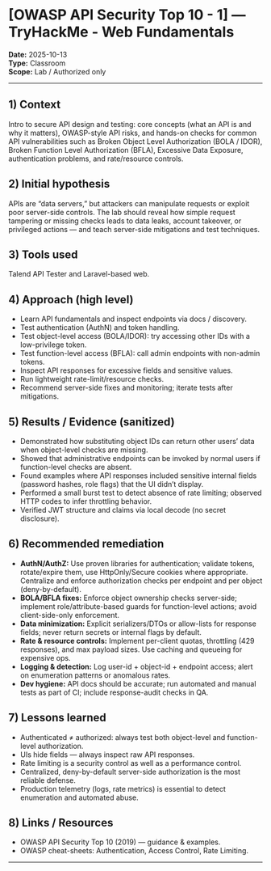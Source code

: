 # [OWASP API Security Top 10 - 1] — TryHackMe - Web Fundamentals  
**Date:** 2025-10-13  
**Type:** Classroom  
**Scope:** Lab / Authorized only

---

## 1) Context  
Intro to secure API design and testing: core concepts (what an API is and why it matters), OWASP-style API risks, and hands-on checks for common API vulnerabilities such as Broken Object Level Authorization (BOLA / IDOR), Broken Function Level Authorization (BFLA), Excessive Data Exposure, authentication problems, and rate/resource controls.

## 2) Initial hypothesis  
APIs are “data servers,” but attackers can manipulate requests or exploit poor server-side controls. The lab should reveal how simple request tampering or missing checks leads to data leaks, account takeover, or privileged actions — and teach server-side mitigations and test techniques.

## 3) Tools used  
Talend API Tester and Laravel-based web.  

## 4) Approach (high level)  
- Learn API fundamentals and inspect endpoints via docs / discovery.  
- Test authentication (AuthN) and token handling.  
- Test object-level access (BOLA/IDOR): try accessing other IDs with a low-privilege token.  
- Test function-level access (BFLA): call admin endpoints with non-admin tokens.  
- Inspect API responses for excessive fields and sensitive values.  
- Run lightweight rate-limit/resource checks.  
- Recommend server-side fixes and monitoring; iterate tests after mitigations.

## 5) Results / Evidence (sanitized)  
- Demonstrated how substituting object IDs can return other users’ data when object-level checks are missing.  
- Showed that administrative endpoints can be invoked by normal users if function-level checks are absent.  
- Found examples where API responses included sensitive internal fields (password hashes, role flags) that the UI didn’t display.  
- Performed a small burst test to detect absence of rate limiting; observed HTTP codes to infer throttling behavior.  
- Verified JWT structure and claims via local decode (no secret disclosure).

## 6) Recommended remediation  
- **AuthN/AuthZ:** Use proven libraries for authentication; validate tokens, rotate/expire them, use HttpOnly/Secure cookies where appropriate. Centralize and enforce authorization checks per endpoint and per object (deny-by-default).  
- **BOLA/BFLA fixes:** Enforce object ownership checks server-side; implement role/attribute-based guards for function-level actions; avoid client-side-only enforcement.  
- **Data minimization:** Explicit serializers/DTOs or allow-lists for response fields; never return secrets or internal flags by default.  
- **Rate & resource controls:** Implement per-client quotas, throttling (429 responses), and max payload sizes. Use caching and queueing for expensive ops.  
- **Logging & detection:** Log user-id + object-id + endpoint access; alert on enumeration patterns or anomalous rates.  
- **Dev hygiene:** API docs should be accurate; run automated and manual tests as part of CI; include response-audit checks in QA.

## 7) Lessons learned  
- Authenticated ≠ authorized: always test both object-level and function-level authorization.  
- UIs hide fields — always inspect raw API responses.  
- Rate limiting is a security control as well as a performance control.  
- Centralized, deny-by-default server-side authorization is the most reliable defense.  
- Production telemetry (logs, rate metrics) is essential to detect enumeration and automated abuse.

## 8) Links / Resources  
- OWASP API Security Top 10 (2019) — guidance & examples.  
- OWASP cheat-sheets: Authentication, Access Control, Rate Limiting.

---